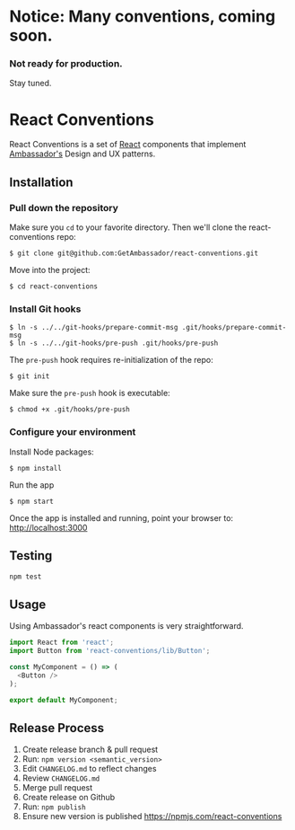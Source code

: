 # Notice: Many conventions, coming soon.
### Not ready for production.
Stay tuned.

# React Conventions
React Conventions is a set of [React](http://facebook.github.io/react/) components that implement [Ambassador's](https://www.getambassador.com) Design and UX patterns.

## Installation

### Pull down the repository

Make sure you `cd` to your favorite directory. Then we'll clone the react-conventions repo:

    $ git clone git@github.com:GetAmbassador/react-conventions.git

Move into the project:

    $ cd react-conventions

### Install Git hooks

    $ ln -s ../../git-hooks/prepare-commit-msg .git/hooks/prepare-commit-msg
    $ ln -s ../../git-hooks/pre-push .git/hooks/pre-push

The `pre-push` hook requires re-initialization of the repo:

    $ git init

Make sure the `pre-push` hook is executable:

    $ chmod +x .git/hooks/pre-push

### Configure your environment

Install Node packages:

    $ npm install

Run the app

    $ npm start

Once the app is installed and running, point your browser to: [http://localhost:3000](http://localhost:3000)

## Testing
```js
npm test
```

## Usage
Using Ambassador's react components is very straightforward.

```js
import React from 'react';
import Button from 'react-conventions/lib/Button';

const MyComponent = () => (
  <Button />
);

export default MyComponent;
```

## Release Process
1. Create release branch & pull request
2. Run: `npm version <semantic_version>`
3. Edit `CHANGELOG.md` to reflect changes
4. Review `CHANGELOG.md`
5. Merge pull request
6. Create release on Github
7. Run: `npm publish`
8. Ensure new version is published https://npmjs.com/react-conventions
